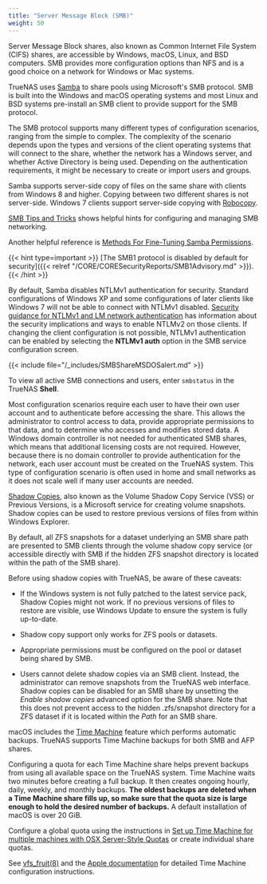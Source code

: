 ```yaml
---
title: "Server Message Block (SMB)"
weight: 50
---
```


Server Message Block shares, also known as Common Internet File System (CIFS) shares, are accessible by Windows, macOS, Linux, and BSD computers.
SMB provides more configuration options than NFS and is a good choice on a network for Windows or Mac systems.

TrueNAS uses [Samba](https://www.samba.org/) to share pools using Microsoft's SMB protocol.
SMB is built into the Windows and macOS operating systems and most Linux and BSD systems pre-install an SMB
client to provide support for the SMB protocol.

The SMB protocol supports many different types of configuration scenarios, ranging from the simple to complex.
The complexity of the scenario depends upon the types and versions of the client operating systems that will connect to the share, whether the network has a Windows server, and whether Active Directory is being used.
Depending on the authentication requirements, it might be necessary to create or import users and groups.

Samba supports server-side copy of files on the same share with clients from Windows 8 and higher.
Copying between two different shares is not server-side.
Windows 7 clients support server-side copying with [Robocopy](https://docs.microsoft.com/en-us/previous-versions/windows/it-pro/windows-server-2012-R2-and-2012/cc733145(v=ws.11)).

[SMB Tips and Tricks](https://www.truenas.com/community/resources/smb-tips-and-tricks.15/) shows helpful hints for configuring and managing SMB networking.

Another helpful reference is [Methods For Fine-Tuning Samba Permissions](https://www.truenas.com/community/threads/methods-for-fine-tuning-samba-permissions.50739/).

{{< hint type=important >}}
[The SMB1 protocol is disabled by default for security]({{< relref "/CORE/CORESecurityReports/SMB1Advisory.md" >}}).
{{< /hint >}}

By default, Samba disables NTLMv1 authentication for security.
Standard configurations of Windows XP and some configurations of later clients like Windows 7 will not be able to connect with NTLMv1 disabled.
[Security guidance for NTLMv1 and LM network authentication](https://support.microsoft.com/en-us/help/2793313/security-guidance-for-ntlmv1-and-lm-network-authentication) has information about the security implications and ways to enable NTLMv2 on those clients.
If changing the client configuration is not possible, NTLMv1 authentication can be enabled by selecting the **NTLMv1 auth** option in the SMB service configuration screen.

{{< include file="/_includes/SMBShareMSDOSalert.md" >}}

To view all active SMB connections and users, enter `smbstatus` in the TrueNAS **Shell**.

Most configuration scenarios require each user to have their own user account and to authenticate before accessing the share.
This allows the administrator to control access to data, provide appropriate permissions to that data, and to determine who accesses and modifies stored data.
A Windows domain controller is not needed for authenticated SMB shares, which means that additional licensing costs are not required.
However, because there is no domain controller to provide authentication for the network, each user account must be created on the TrueNAS system.
This type of configuration scenario is often used in home and small networks as it does not scale well if many user accounts are needed.

[Shadow Copies](https://en.wikipedia.org/wiki/Shadow_copy), also known as the Volume Shadow Copy Service (VSS) or Previous Versions, is a Microsoft service for creating volume snapshots.
Shadow copies can be used to restore previous versions of files from within Windows Explorer.

By default, all ZFS snapshots for a dataset underlying an SMB share path are presented to SMB clients through the volume shadow copy service (or accessible directly with SMB if the hidden ZFS snapshot directory is located within the path of the SMB share).

Before using shadow copies with TrueNAS, be aware of these caveats:

* If the Windows system is not fully patched to the latest service pack, Shadow Copies might not work.
  If no previous versions of files to restore are visible, use Windows Update to ensure the system is fully up-to-date.

* Shadow copy support only works for ZFS pools or datasets.

* Appropriate permissions must be configured on the pool or dataset being shared by SMB.

* Users cannot delete shadow copies via an SMB client.
  Instead, the administrator can remove snapshots from the TrueNAS web interface.
  Shadow copies can be disabled for an SMB share by unsetting the *Enable shadow copies* advanced option for the SMB share.
  Note that this does not prevent access to the hidden <file>.zfs/snapshot</file>
  directory for a ZFS dataset if it is located within the *Path* for an SMB share.

macOS includes the [Time Machine](https://support.apple.com/en-us/HT201250) feature which performs automatic backups.
TrueNAS supports Time Machine backups for both SMB and AFP shares.

Configuring a quota for each Time Machine share helps prevent backups from using all available space on the TrueNAS system.
Time Machine waits two minutes before creating a full backup.
It then creates ongoing hourly, daily, weekly, and monthly backups.
**The oldest backups are deleted when a Time Machine share fills up, so make sure that the quota size is large enough to hold the desired number of backups.**
A default installation of macOS is over 20 GiB.

Configure a global quota using the instructions in [Set up Time Machine for multiple machines with OSX Server-Style Quotas](https://forums.freenas.org/index.php?threads/how-to-set-up-time-machine-for-multiple-machines-with-osx-server-style-quotas.47173/)
or create individual share quotas.

See [vfs_fruit(8)](https://www.samba.org/samba/docs/current/man-html/vfs_fruit.8.html) and the [Apple documentation](https://support.apple.com/en-us/HT201250) for detailed Time Machine configuration instructions.
